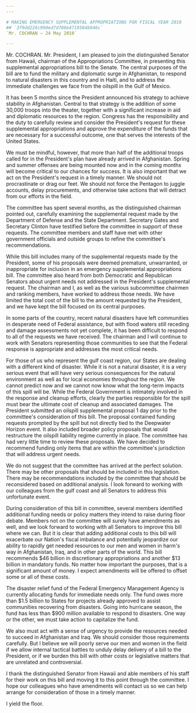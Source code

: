 ```yaml
---
---

# MAKING EMERGENCY SUPPLEMENTAL APPROPRIATIONS FOR FISCAL YEAR 2010
## `3f9dd226c990ed7d700e4719584b946c`
`Mr. COCHRAN — 24 May 2010`

---
```



Mr. COCHRAN. Mr. President, I am pleased to join the distinguished 
Senator from Hawaii, chairman of the Appropriations Committee, in 
presenting this supplemental appropriations bill to the Senate. The 
central purposes of the bill are to fund the military and diplomatic 
surge in Afghanistan, to respond to natural disasters in this country 
and in Haiti, and to address the immediate challenges we face from the 
oilspill in the Gulf of Mexico.

It has been 5 months since the President announced his strategy to 
achieve stability in Afghanistan. Central to that strategy is the 
addition of some 30,000 troops into the theater, together with a 
significant increase in aid and diplomatic resources to the region. 
Congress has the responsibility and the duty to carefully review and 
consider the President's request for these supplemental appropriations 
and approve the expenditure of the funds that are necessary for a 
successful outcome, one that serves the interests of the United States.

We must be mindful, however, that more than half of the additional 
troops called for in the President's plan have already arrived in 
Afghanistan. Spring and summer offenses are being mounted now and in 
the coming months will become critical to our chances for success. It 
is also important that we act on the President's request in a timely 
manner. We should not procrastinate or drag our feet. We should not 
force the Pentagon to juggle accounts, delay procurements, and 
otherwise take actions that will detract from our efforts in the field.

The committee has spent several months, as the distinguished chairman 
pointed out, carefully examining the supplemental request made by the 
Department of Defense and the State Department. Secretary Gates and 
Secretary Clinton have testified before the committee in support of 
these requests. The committee members and staff have met with other 
government officials and outside groups to refine the committee's 
recommendations.

While this bill includes many of the supplemental requests made by 
the President, some of his proposals were deemed premature, 
unwarranted, or inappropriate for inclusion in an emergency 
supplemental appropriations bill. The committee also heard from both 
Democratic and Republican Senators about urgent needs not addressed in 
the President's supplemental request. The chairman and I, as well as 
the various subcommittee chairmen and ranking members, have worked to 
address those needs. We have limited the total cost of the bill to the 
amount requested by the President, and we have kept the bill focused on 
its central purposes.

In some parts of the country, recent natural disasters have left 
communities in desperate need of Federal assistance, but with flood 
waters still receding and damage assessments not yet complete, it has 
been difficult to respond to all of the requests we have received. The 
chairman and I will continue to work with Senators representing those 
communities to see that the Federal response is appropriate and 
addresses the most critical needs.

For those of us who represent the gulf coast region, our States are 
dealing with a different kind of disaster. While it is not a natural 
disaster, it is a very serious event that will have very serious 
consequences for the natural environment as well as for local economies 
throughout the region. We cannot predict now and we cannot now know 
what the long-term impacts of this spill will be. While the Federal 
Government is intimately involved in the response and cleanup efforts, 
clearly the parties responsible for the spill must bear the ultimate 
cost of cleanup and associated damages. The President submitted an 
oilspill supplemental proposal 1 day prior to the committee's 
consideration of this bill. The proposal contained funding requests 
prompted by the spill but not directly tied to the Deepwater Horizon 
event. It also included broader policy proposals that would restructure 
the oilspill liability regime currently in place. The committee has had 
very little time to review these proposals. We have decided to 
recommend funding only items that are within the committee's 
jurisdiction that will address urgent needs.

We do not suggest that the committee has arrived at the perfect 
solution. There may be other proposals that should be included in this 
legislation. There may be recommendations included by the committee 
that should be reconsidered based on additional analysis. I look 
forward to working with our colleagues from the gulf coast and all 
Senators to address this unfortunate event.

During consideration of this bill in committee, several members 
identified additional funding needs or policy matters they intend to 
raise during floor debate. Members not on the committee will surely 
have amendments as well, and we look forward to working with all 
Senators to improve this bill where we can. But it is clear that adding 
additional costs to this bill will exacerbate our Nation's fiscal 
imbalance and potentially jeopardize our ability to rapidly get needed 
resources to our men and women in harm's way in Afghanistan, Iraq, and 
in other parts of the world. This bill recommends $46 billion in 
discretionary appropriations and another $13 billion in mandatory 
funds. No matter how important the purposes, that is a significant 
amount of money. I expect amendments will be offered to offset some or 
all of these costs.

The disaster relief fund of the Federal Emergency Management Agency 
is currently allocating funds for immediate needs only. The fund owes 
more than $1.5 billion to States for projects already approved to 
assist communities recovering from disasters. Going into hurricane 
season, the fund has less than $900 million available to respond to 
disasters. One way or the other, we must take action to capitalize the 
fund.

We also must act with a sense of urgency to provide the resources 
needed to succeed in Afghanistan and Iraq. We should consider those 
requirements carefully. But I believe we will poorly serve our men and 
women in the field if we allow internal tactical battles to unduly 
delay delivery of a bill to the President, or if we burden this bill 
with other costs or legislative matters that are unrelated and 
controversial.

I thank the distinguished Senator from Hawaii and able members of his 
staff for their work on this bill and moving it to this point through 
the committee. I hope our colleagues who have amendments will contact 
us so we can help arrange for consideration of those in a timely 
manner.

I yield the floor.